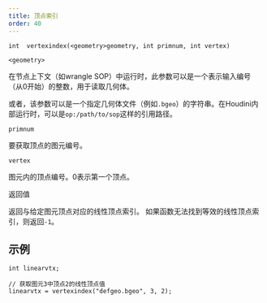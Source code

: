 ```yaml
---
title: 顶点索引
order: 40
---
```

`int  vertexindex(<geometry>geometry, int primnum, int vertex)`

`<geometry>`

在节点上下文（如wrangle SOP）中运行时，此参数可以是一个表示输入编号（从0开始）的整数，用于读取几何体。

或者，该参数可以是一个指定几何体文件（例如`.bgeo`）的字符串。在Houdini内部运行时，可以是`op:/path/to/sop`这样的引用路径。

`primnum`

要获取顶点的图元编号。

`vertex`

图元内的顶点编号。0表示第一个顶点。

返回值

返回与给定图元顶点对应的线性顶点索引。
如果函数无法找到等效的线性顶点索引，则返回`-1`。

## 示例

```vex
int linearvtx;

// 获取图元3中顶点2的线性顶点值
linearvtx = vertexindex("defgeo.bgeo", 3, 2);

```
